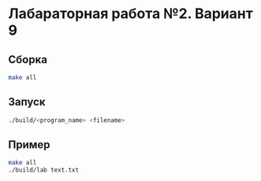 # Лабараторная работа №2. Вариант 9

## Сборка

```sh
make all
```

## Запуск

```sh
./build/<program_name> <filename>
```

## Пример

```sh
make all
./build/lab text.txt
```
